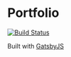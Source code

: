 # Portfolio

[![Build Status](https://api.travis-ci.org/jacobg1/jacobg1.github.io.svg?branch=develop)](https://api.travis-ci.org/jacobg1/jacobg1.github.io.svg?branch=develop)

Built with [GatsbyJS](https://www.gatsbyjs.org)



